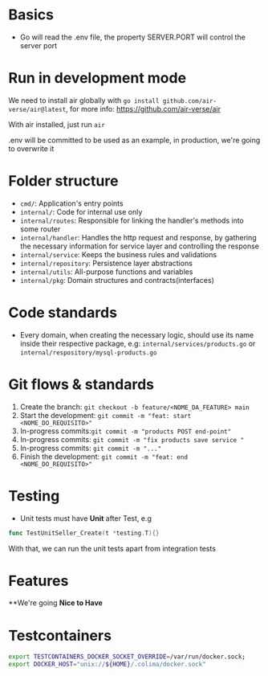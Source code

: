 # Basics
- Go will read the .env file, the property SERVER.PORT will control the server port

# Run in development mode
We need to install air globally with `go install github.com/air-verse/air@latest`, for more info: https://github.com/air-verse/air

With air installed, just run `air`

.env will be committed to be used as an example, in production, we're going to overwrite it 

# Folder structure

- `cmd/`: Application's entry points
- `internal/`: Code for internal use only
- `internal/routes`: Responsible for linking the handler's methods into some router
- `internal/handler`: Handles the http request and response, by gathering the necessary information for service layer and controlling the response
- `internal/service`: Keeps the business rules and validations
- `internal/repository`: Persistence layer abstractions
- `internal/utils`: All-purpose functions and variables
- `internal/pkg`: Domain structures and contracts(interfaces)


# Code standards
- Every domain, when creating the necessary logic, should use its name inside their respective package, e.g: `internal/services/products.go` or `internal/respository/mysql-products.go`

# Git flows & standards 
1. Create the branch: `git checkout -b feature/<NOME_DA_FEATURE> main`
1. Start the development: `git commit -m "feat: start <NOME_DO_REQUISITO>"`
1. In-progress commits:`git commit -m "products POST end-point"`
1. In-progress commits: `git commit -m "fix products save service "`
1. In-progress commits: `git commit -m "..."`
1. Finish the development: `git commit -m "feat: end <NOME_DO_REQUISITO>"`


# Testing
- Unit tests must have **Unit** after Test, e.g 
```go
func TestUnitSeller_Create(t *testing.T){}
```
With that, we can run the unit tests apart from integration tests


# Features
**We're going
**Nice to Have**



# Testcontainers
```bash
export TESTCONTAINERS_DOCKER_SOCKET_OVERRIDE=/var/run/docker.sock;
export DOCKER_HOST="unix://${HOME}/.colima/docker.sock"
```